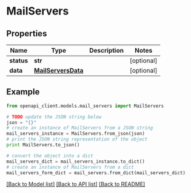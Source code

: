 # MailServers


## Properties
Name | Type | Description | Notes
------------ | ------------- | ------------- | -------------
**status** | **str** |  | [optional] 
**data** | [**MailServersData**](MailServersData.md) |  | [optional] 

## Example

```python
from openapi_client.models.mail_servers import MailServers

# TODO update the JSON string below
json = "{}"
# create an instance of MailServers from a JSON string
mail_servers_instance = MailServers.from_json(json)
# print the JSON string representation of the object
print MailServers.to_json()

# convert the object into a dict
mail_servers_dict = mail_servers_instance.to_dict()
# create an instance of MailServers from a dict
mail_servers_form_dict = mail_servers.from_dict(mail_servers_dict)
```
[[Back to Model list]](../README.md#documentation-for-models) [[Back to API list]](../README.md#documentation-for-api-endpoints) [[Back to README]](../README.md)


